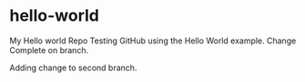# hello-world
My Hello world Repo
Testing GitHub using the Hello World example.
Change Complete on branch.

Adding change to second branch.
